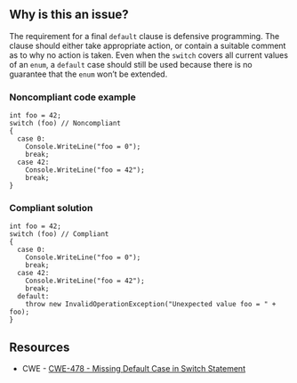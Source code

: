 ## Why is this an issue?
 
The requirement for a final `default` clause is defensive programming. The clause should either take appropriate action, or contain a suitable comment as to why no action is taken. Even when the `switch` covers all current values of an `enum`, a `default` case should still be used because there is no guarantee that the `enum` won’t be extended.
 
### Noncompliant code example

    int foo = 42;
    switch (foo) // Noncompliant
    {
      case 0:
        Console.WriteLine("foo = 0");
        break;
      case 42:
        Console.WriteLine("foo = 42");
        break;
    }

### Compliant solution

    int foo = 42;
    switch (foo) // Compliant
    {
      case 0:
        Console.WriteLine("foo = 0");
        break;
      case 42:
        Console.WriteLine("foo = 42");
        break;
      default:
        throw new InvalidOperationException("Unexpected value foo = " + foo);
    }

## Resources
 
- CWE - [CWE-478 - Missing Default Case in Switch Statement](https://cwe.mitre.org/data/definitions/478)